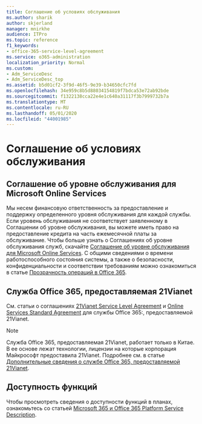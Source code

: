 ```yaml
---
title: Соглашение об условиях обслуживания
ms.author: sharik
author: skjerland
manager: mnirkhe
audience: ITPro
ms.topic: reference
f1_keywords:
- office-365-service-level-agreement
ms.service: o365-administration
localization_priority: Normal
ms.custom:
- Adm_ServiceDesc
- Adm_ServiceDesc_top
ms.assetid: b5d01cf2-3f9d-46f5-9e39-b34650cfc7fd
ms.openlocfilehash: 34e959c8b5d88034154819f7bdca53e72ab92bde
ms.sourcegitcommit: f1322138cca22e4e1c640a31117f3b7999732b7a
ms.translationtype: MT
ms.contentlocale: ru-RU
ms.lasthandoff: 05/01/2020
ms.locfileid: "44001985"
---
```

# <a name="service-level-agreement"></a>Соглашение об условиях обслуживания

## <a name="microsoft-online-services-level-agreement"></a>Соглашение об уровне обслуживания для Microsoft Online Services

Мы несем финансовую ответственность за предоставление и поддержку определенного уровня обслуживания для каждой службы. Если уровень обслуживания не соответствует заявленному в Соглашении об уровне обслуживания, вы можете иметь право на предоставление кредита на часть ежемесячной платы за обслуживание. Чтобы больше узнать о Соглашениях об уровне обслуживания служб, скачайте [Соглашение об уровне обслуживания для Microsoft Online Services](https://go.microsoft.com/fwlink/?linkid=272026). С общими сведениями о времени работоспособного состояния системы, а также о безопасности, конфиденциальности и соответствии требованиям можно ознакомиться в статье [Прозрачность операций в Office 365](https://go.microsoft.com/fwlink/?linkid=845427).
  
## <a name="office-365-operated-by-21vianet"></a>Служба Office 365, предоставляемая 21Vianet

См. статьи о соглашениях [21Vianet Service Level Agreement](https://go.microsoft.com/fwlink/?linkid=846729) и [Online Services Standard Agreement](https://go.microsoft.com/fwlink/?linkid=846730) для службы Office 365:, предоставляемой 21Vianet. 
  
> [!NOTE]
> Служба Office 365, предоставляемая 21Vianet, работает только в Китае. В ее основе лежат технологии, лицензии на которые корпорация Майкрософт предоставила 21Vianet. Подробнее см. в статье [Дополнительные сведения о службе Office 365, предоставляемой 21Vianet](https://go.microsoft.com/fwlink/?linkid=846725). 
  
## <a name="feature-availability"></a>Доступность функций

Чтобы просмотреть сведения о доступности функций в планах, ознакомьтесь со статьей [Microsoft 365 и Office 365 Platform Service Description](office-365-platform-service-description.md).
  